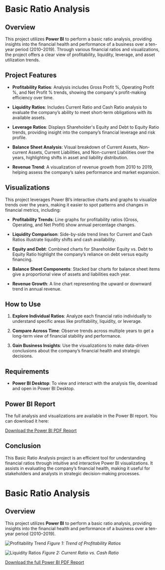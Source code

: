 # Basic Ratio Analysis

## Overview

This project utilizes **Power BI** to perform a basic ratio analysis, providing insights into the financial health and performance of a business over a ten-year period (2010–2019). Through various financial ratios and visualizations, the project offers a clear view of profitability, liquidity, leverage, and asset utilization trends.

## Project Features

- **Profitability Ratios**: Analysis includes Gross Profit %, Operating Profit %, and Net Profit % trends, showing the company's profit-making efficiency over time.
  
- **Liquidity Ratios**: Includes Current Ratio and Cash Ratio analysis to evaluate the company’s ability to meet short-term obligations with its available assets.
  
- **Leverage Ratios**: Displays Shareholder's Equity and Debt to Equity Ratio trends, providing insight into the company’s financial leverage and risk profile.
  
- **Balance Sheet Analysis**: Visual breakdown of Current Assets, Non-current Assets, Current Liabilities, and Non-current Liabilities over the years, highlighting shifts in asset and liability distribution.
  
- **Revenue Trend**: A visualization of revenue growth from 2010 to 2019, helping assess the company’s sales performance and market expansion.

## Visualizations

This project leverages Power BI’s interactive charts and graphs to visualize trends over the years, making it easier to spot patterns and changes in financial metrics, including:

- **Profitability Trends**: Line graphs for profitability ratios (Gross, Operating, and Net Profit) show annual percentage changes.
  
- **Liquidity Comparison**: Side-by-side trend lines for Current and Cash Ratios illustrate liquidity shifts and cash availability.
  
- **Equity and Debt**: Combined charts for Shareholder Equity vs. Debt to Equity Ratio highlight the company’s reliance on debt versus equity financing.
  
- **Balance Sheet Components**: Stacked bar charts for balance sheet items give a proportional view of assets and liabilities each year.
  
- **Revenue Growth**: A line chart representing the upward or downward trend in annual revenue.

## How to Use

1. **Explore Individual Ratios**: Analyze each financial ratio individually to understand specific areas like profitability, liquidity, or leverage.
  
2. **Compare Across Time**: Observe trends across multiple years to get a long-term view of financial stability and performance.
  
3. **Gain Business Insights**: Use the visualizations to make data-driven conclusions about the company’s financial health and strategic decisions.

## Requirements

- **Power BI Desktop**: To view and interact with the analysis file, download and open in Power BI Desktop.

## Power BI Report

The full analysis and visualizations are available in the Power BI report. You can download it here:

[Download the Power BI PDF Report](https://github.com/YashRaj1240/Basic-Ratio-Analysis/blob/c1d2218da6b7efdb473cc591fc0e41402493d0d0/Basic%20Ratio%20Analysis.pdf)

## Conclusion

This Basic Ratio Analysis project is an efficient tool for understanding financial ratios through intuitive and interactive Power BI visualizations. It assists in evaluating the company’s financial health, making it useful for stakeholders and analysts in strategic decision-making processes.

# Basic Ratio Analysis

## Overview

This project utilizes **Power BI** to perform a basic ratio analysis, providing insights into the financial health and performance of a business over a ten-year period (2010–2019).

![Profitability Trend](images/profitability_trend.png)
*Figure 1: Trend of Profitability Ratios*

![Liquidity Ratios](images/liquidity_ratios.png)
*Figure 2: Current Ratio vs. Cash Ratio*

[Download the full Power BI PDF Report](docs/Basic_Ratio_Analysis.pdf)


